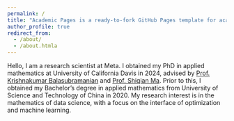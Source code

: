 ```yaml
---
permalink: /
title: "Academic Pages is a ready-to-fork GitHub Pages template for academic personal websites"
author_profile: true
redirect_from: 
  - /about/
  - /about.htmla
---
```


Hello, I am a research scientist at Meta. I obtained my PhD in applied mathematics at University of California Davis in 2024, advised by [Prof. Krishnakumar Balasubramanian](https://sites.google.com/view/kriznakumar/) and [Prof. Shiqian Ma](https://sqma.rice.edu/). Prior to this, I obtained my Bachelor’s degree in applied mathematics from University of Science and Technology of China in 2020. My research interest is in the mathematics of data science, with a focus on the interface of optimization and machine learning.
